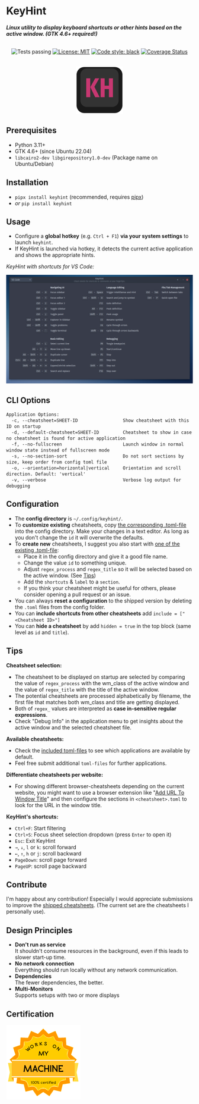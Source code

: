 # KeyHint

**_Linux utility to display keyboard shortcuts or other hints based on the active
window. (GTK 4.6+ required!)_**

<p align="center"><br>
<img alt="Tests passing" src="https://github.com/dynobo/keyhint/workflows/Test/badge.svg">
<a href="https://github.com/dynobo/keyhint/blob/main/LICENSE"><img alt="License: MIT" src="https://img.shields.io/badge/License-MIT-blue.svg"></a>
<a href="https://github.com/psf/black"><img alt="Code style: black" src="https://img.shields.io/badge/Code%20style-black-%23000000"></a>
<a href='https://coveralls.io/github/dynobo/keyhint'><img src='https://coveralls.io/repos/github/dynobo/keyhint/badge.svg' alt='Coverage Status' /></a>
</p>

<p align="center"><br><img src="https://raw.githubusercontent.com/dynobo/keyhint/main/keyhint/resources/keyhint_128.png"></p>

## Prerequisites

- Python 3.11+
- GTK 4.6+ (since Ubuntu 22.04)
- `libcairo2-dev libgirepository1.0-dev` (Package name on Ubuntu/Debian)

## Installation

- `pipx install keyhint` (recommended, requires [pipx](https://pipx.pypa.io/))
- _or_ `pip install keyhint`

## Usage

- Configure a **global hotkey** (e.g. `Ctrl + F1`) **via your system settings** to
  launch `keyhint`.
- If KeyHint is launched via hotkey, it detects the current active application and shows
  the appropriate hints.

_KeyHint with shortcuts for VS Code:_

![VS Code Shortcuts](https://raw.githubusercontent.com/dynobo/keyhint/main/keyhint/resources/vscode.png)

## CLI Options

```
Application Options:
  -c, --cheatsheet=SHEET-ID                 Show cheatsheet with this ID on startup
  -d, --default-cheatsheet=SHEET-ID         Cheatsheet to show in case no cheatsheet is found for active application
  -f, --no-fullscreen                       Launch window in normal window state instead of fullscreen mode
  -s, --no-section-sort                     Do not sort sections by size, keep order from config toml file
  -o, --orientation=horizontal|vertical     Orientation and scroll direction. Default: 'vertical'
  -v, --verbose                             Verbose log output for debugging
```

## Configuration

- The **config directory** is `~/.config/keyhint/`.
- To **customize existing** cheatsheets, copy
  [the corresponding .toml-file](https://github.com/dynobo/keyhint/tree/main/src/keyhint/config)
  into the config directory. Make your changes in a text editor. As long as you don't
  change the `id` it will overwrite the defaults.
- To **create new** cheatsheets, I suggest you also start with
  [one of the existing .toml-file](https://github.com/dynobo/keyhint/tree/main/src/keyhint/config):
  - Place it in the config directory and give it a good file name.
  - Change the value `id` to something unique.
  - Adjust `regex_process` and `regex_title` so it will be selected based on the active
    window. (See [Tips](#tips))
  - Add the `shortcuts` & `label` to a `section`.
  - If you think your cheatsheet might be useful for others, please consider opening a
    pull request or an issue.
- You can always **reset a configuration** to the shipped version by deleting the
  `.toml` files from the config folder.
- You can **include shortcuts from other cheatsheets** add
  `include = ["<Cheatsheet ID>"]`
- You can **hide a cheatsheet** by add `hidden = true` in the top block (same level as
  `id` and `title`).

## Tips

**Cheatsheet selection:**

- The cheatsheet to be displayed on startup are selected by comparing the value of
  `regex_process` with the wm_class of the active window and the value of `regex_title`
  with the title of the active window.
- The potential cheatsheets are processed alphabetically by filename, the first file
  that matches both wm_class and title are getting displayed.
- Both of `regex_` values are interpreted as **case in-sensitive regular expressions**.
- Check "Debug Info" in the application menu to get insights about the active window and
  the selected cheatsheet file.

**Available cheatsheets:**

- Check the
  [included toml-files](https://github.com/dynobo/keyhint/tree/main/src/keyhint/config)
  to see which applications are available by default.
- Feel free submit additional `toml-files` for further applications.

**Differentiate cheatsheets per website:**

- For showing different browser-cheatsheets depending on the current website, you might
  want to use a browser extension like
  "[Add URL To Window Title](https://addons.mozilla.org/en-US/firefox/addon/add-url-to-window-title/)"
  and then configure the sections in `<cheatsheet>.toml` to look for the URL in the
  window title.

**KeyHint's shortcuts:**

- `Ctrl+F`: Start filtering
- `Ctrl+S`: Focus sheet selection dropdown (press `Enter` to open it)
- `Esc`: Exit KeyHint
- `→`, `↓`, `l` or `k`: scroll forward
- `←`, `↑`, `h` or `j`: scroll backward
- `PageDown`: scroll page forward
- `PageUP`: scroll page backward

## Contribute

I'm happy about any contribution! Especially I would appreciate submissions to improve
the
[shipped cheatsheets](https://github.com/dynobo/keyhint/tree/main/src/keyhint/config).
(The current set are the cheatsheets I personally use).

## Design Principles

- **Don't run as service**<br>It shouldn't consume resources in the background, even if
  this leads to slower start-up time.
- **No network connection**<br>Everything should run locally without any network
  communication.
- **Dependencies**<br>The fewer dependencies, the better.
- **Multi-Monitors**<br>Supports setups with two or more displays

## Certification

![WOMM](https://raw.githubusercontent.com/dynobo/lmdiag/master/badge.png)
